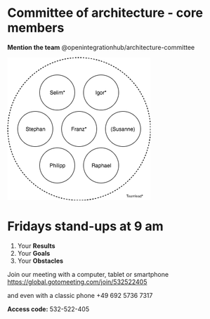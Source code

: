 # Committee of architecture - core members
**Mention the team** @openintegrationhub/architecture-committee

![Committee of Architecture](images/CoA.png)

# Fridays stand-ups at 9 am
1. Your **Results**
2. Your **Goals**
3. Your **Obstacles**

Join our meeting with a computer, tablet or smartphone https://global.gotomeeting.com/join/532522405

and even with a classic phone +49 692 5736 7317

**Access code:** 532-522-405

